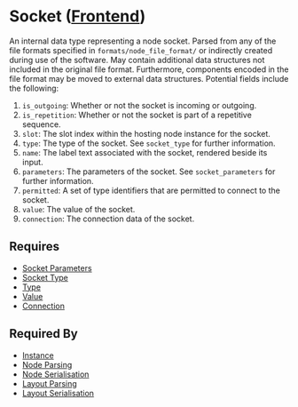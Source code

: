 # Socket ([Frontend](../frontend.md))

An internal data type representing a node socket. Parsed from any of the file formats specified in `formats/node_file_format/` or indirectly created during use of the software. May contain additional data structures not included in the original file format. Furthermore, components encoded in the file format may be moved to external data structures. Potential fields include the following:

1. `is_outgoing`: Whether or not the socket is incoming or outgoing.
2. `is_repetition`: Whether or not the socket is part of a repetitive sequence.
3. `slot`: The slot index within the hosting node instance for the socket.
4. `type`: The type of the socket. See `socket_type` for further information.
5. `name`: The label text associated with the socket, rendered beside its input.
5. `parameters`: The parameters of the socket. See `socket_parameters` for further information.
6. `permitted`: A set of type identifiers that are permitted to connect to the socket.
7. `value`: The value of the socket.
8. `connection`: The connection data of the socket.

## Requires

- [Socket Parameters](./socket_parameters.md)
- [Socket Type](./socket_type.md)
- [Type](./type.md)
- [Value](./value.md)
- [Connection](./connection.md)

## Required By

- [Instance](./instance.md)
- [Node Parsing](../../node_file_format/parsing.md)
- [Node Serialisation](../../node_file_format/serialisation.md)
- [Layout Parsing](../../layout_file_format/parsing.md)
- [Layout Serialisation](../../layout_file_format/serialisation.md)
